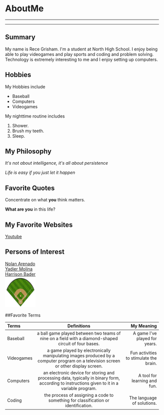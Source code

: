 # AboutMe
---
---
## Summary

[Disney]: https://www.disneyplus.com/home

My name is Rece Grisham. I'm a student at North High School. I enjoy being able to play videogames and play sports and coding and problem solving. Technology is extremely interesting to me and I enjoy setting up computers.

[1]:https://en.wikipedia.org/wiki/Nolan_Arenado
[2]:https://en.wikipedia.org/wiki/Yadier_Molina
[3]:https://en.wikipedia.org/wiki/Harrison_Bader


## Hobbies

My Hobbies include

- Baseball
- Computers
- Videogames

My nighttime routine includes

1. Shower.
2. Brush my teeth.
3. Sleep.

## My Philosophy

*It's not about intelligence, it's all about persistence*

_Life is easy if you just let it happen_

## Favorite Quotes

Concentrate on what **you** think matters.

__What are you__ in this life?

## My Favorite Websites

[Youtube](https://www.youtube.com/)

## Persons of Interest

[Nolan Arenado][1]<br>
[Yadier Molina][2]<br>
[Harrison Bader][3]<br>
<kbd>
<img src="https://github.com/GrishamR2023/AboutMe/blob/main/img/download.jfif" height="100px" width="100px">
</kbd><br>

##Favorite Terms



| Terms | Definitions | My Meaning |
| :- | :----: | ---: |
| Baseball | a ball game played between two teams of nine on a field with a diamond-shaped circuit of four bases. | A game I've played for years. |
| Videogames | a game played by electronically manipulating images produced by a computer program on a television screen or other display screen. | Fun activities to stimulate the brain. |
| Computers | an electronic device for storing and processing data, typically in binary form, according to instructions given to it in a variable program. | A tool for learning and fun. |
| Coding | the process of assigning a code to something for classification or identification. | The language of solutions. |

















